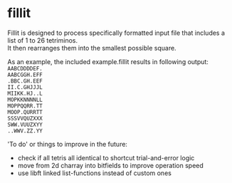 # fillit

Fillit is designed to process specifically formatted input file that
includes a list of 1 to 26 tetriminos.  
It then rearranges them into the smallest possible square.

As an example, the included example.fillit results in following output:  
`AABCDDDDEF.`  
`AABCGGH.EFF`  
`.BBC.GH.EEF`  
`II.C.GHJJJL`  
`MIIKK.HJ..L`  
`MOPKKNNNNLL`  
`MOPPQQRR.TT`  
`MOOP.QURRTT`  
`SSSVVQUZXXX`  
`SWW.VUUZXYY`  
`..WWV.ZZ.YY`
  
'To do' or things to improve in the future:
* check if all tetris all identical to shortcut trial-and-error logic
* move from 2d charray into bitfields to improve operation speed
* use libft linked list-functions instead of custom ones
